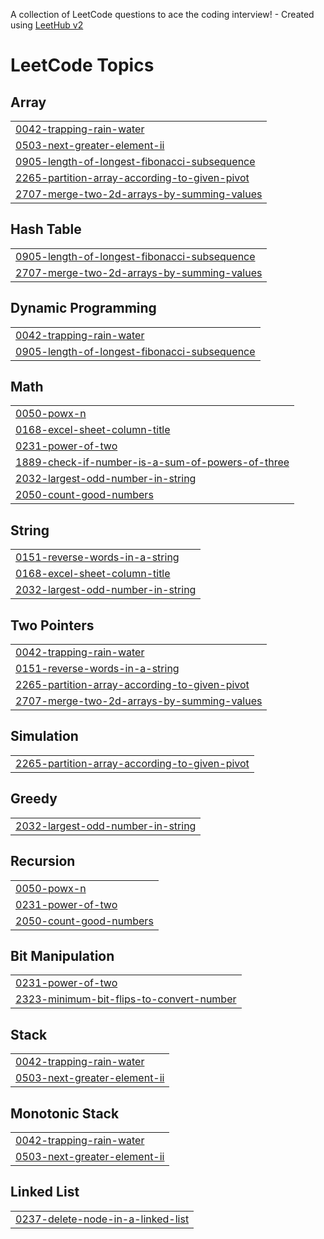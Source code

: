 A collection of LeetCode questions to ace the coding interview! - Created using [LeetHub v2](https://github.com/arunbhardwaj/LeetHub-2.0)
<!---LeetCode Topics Start-->
# LeetCode Topics
## Array
|  |
| ------- |
| [0042-trapping-rain-water](https://github.com/ANujJakhar2104/Leetcode/tree/master/0042-trapping-rain-water) |
| [0503-next-greater-element-ii](https://github.com/ANujJakhar2104/Leetcode/tree/master/0503-next-greater-element-ii) |
| [0905-length-of-longest-fibonacci-subsequence](https://github.com/ANujJakhar2104/Leetcode/tree/master/0905-length-of-longest-fibonacci-subsequence) |
| [2265-partition-array-according-to-given-pivot](https://github.com/ANujJakhar2104/Leetcode/tree/master/2265-partition-array-according-to-given-pivot) |
| [2707-merge-two-2d-arrays-by-summing-values](https://github.com/ANujJakhar2104/Leetcode/tree/master/2707-merge-two-2d-arrays-by-summing-values) |
## Hash Table
|  |
| ------- |
| [0905-length-of-longest-fibonacci-subsequence](https://github.com/ANujJakhar2104/Leetcode/tree/master/0905-length-of-longest-fibonacci-subsequence) |
| [2707-merge-two-2d-arrays-by-summing-values](https://github.com/ANujJakhar2104/Leetcode/tree/master/2707-merge-two-2d-arrays-by-summing-values) |
## Dynamic Programming
|  |
| ------- |
| [0042-trapping-rain-water](https://github.com/ANujJakhar2104/Leetcode/tree/master/0042-trapping-rain-water) |
| [0905-length-of-longest-fibonacci-subsequence](https://github.com/ANujJakhar2104/Leetcode/tree/master/0905-length-of-longest-fibonacci-subsequence) |
## Math
|  |
| ------- |
| [0050-powx-n](https://github.com/ANujJakhar2104/Leetcode/tree/master/0050-powx-n) |
| [0168-excel-sheet-column-title](https://github.com/ANujJakhar2104/Leetcode/tree/master/0168-excel-sheet-column-title) |
| [0231-power-of-two](https://github.com/ANujJakhar2104/Leetcode/tree/master/0231-power-of-two) |
| [1889-check-if-number-is-a-sum-of-powers-of-three](https://github.com/ANujJakhar2104/Leetcode/tree/master/1889-check-if-number-is-a-sum-of-powers-of-three) |
| [2032-largest-odd-number-in-string](https://github.com/ANujJakhar2104/Leetcode/tree/master/2032-largest-odd-number-in-string) |
| [2050-count-good-numbers](https://github.com/ANujJakhar2104/Leetcode/tree/master/2050-count-good-numbers) |
## String
|  |
| ------- |
| [0151-reverse-words-in-a-string](https://github.com/ANujJakhar2104/Leetcode/tree/master/0151-reverse-words-in-a-string) |
| [0168-excel-sheet-column-title](https://github.com/ANujJakhar2104/Leetcode/tree/master/0168-excel-sheet-column-title) |
| [2032-largest-odd-number-in-string](https://github.com/ANujJakhar2104/Leetcode/tree/master/2032-largest-odd-number-in-string) |
## Two Pointers
|  |
| ------- |
| [0042-trapping-rain-water](https://github.com/ANujJakhar2104/Leetcode/tree/master/0042-trapping-rain-water) |
| [0151-reverse-words-in-a-string](https://github.com/ANujJakhar2104/Leetcode/tree/master/0151-reverse-words-in-a-string) |
| [2265-partition-array-according-to-given-pivot](https://github.com/ANujJakhar2104/Leetcode/tree/master/2265-partition-array-according-to-given-pivot) |
| [2707-merge-two-2d-arrays-by-summing-values](https://github.com/ANujJakhar2104/Leetcode/tree/master/2707-merge-two-2d-arrays-by-summing-values) |
## Simulation
|  |
| ------- |
| [2265-partition-array-according-to-given-pivot](https://github.com/ANujJakhar2104/Leetcode/tree/master/2265-partition-array-according-to-given-pivot) |
## Greedy
|  |
| ------- |
| [2032-largest-odd-number-in-string](https://github.com/ANujJakhar2104/Leetcode/tree/master/2032-largest-odd-number-in-string) |
## Recursion
|  |
| ------- |
| [0050-powx-n](https://github.com/ANujJakhar2104/Leetcode/tree/master/0050-powx-n) |
| [0231-power-of-two](https://github.com/ANujJakhar2104/Leetcode/tree/master/0231-power-of-two) |
| [2050-count-good-numbers](https://github.com/ANujJakhar2104/Leetcode/tree/master/2050-count-good-numbers) |
## Bit Manipulation
|  |
| ------- |
| [0231-power-of-two](https://github.com/ANujJakhar2104/Leetcode/tree/master/0231-power-of-two) |
| [2323-minimum-bit-flips-to-convert-number](https://github.com/ANujJakhar2104/Leetcode/tree/master/2323-minimum-bit-flips-to-convert-number) |
## Stack
|  |
| ------- |
| [0042-trapping-rain-water](https://github.com/ANujJakhar2104/Leetcode/tree/master/0042-trapping-rain-water) |
| [0503-next-greater-element-ii](https://github.com/ANujJakhar2104/Leetcode/tree/master/0503-next-greater-element-ii) |
## Monotonic Stack
|  |
| ------- |
| [0042-trapping-rain-water](https://github.com/ANujJakhar2104/Leetcode/tree/master/0042-trapping-rain-water) |
| [0503-next-greater-element-ii](https://github.com/ANujJakhar2104/Leetcode/tree/master/0503-next-greater-element-ii) |
## Linked List
|  |
| ------- |
| [0237-delete-node-in-a-linked-list](https://github.com/ANujJakhar2104/Leetcode/tree/master/0237-delete-node-in-a-linked-list) |
<!---LeetCode Topics End-->